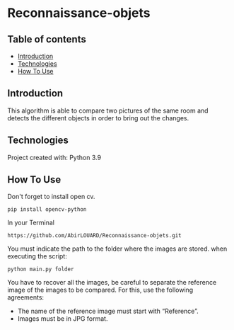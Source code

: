 # Reconnaissance-objets


## Table of contents

* [Introduction](#introduction)
* [Technologies](#technologies)
* [How To Use](#how-to-use)

## Introduction

This algorithm is able to compare two pictures of the same room and 
detects the different objects in order to bring out the changes.

## Technologies

Project created with:
Python 3.9

## How To Use

Don't forget to install open cv.
```
pip install opencv-python
```
In your Terminal

```
https://github.com/AbirLOUARD/Reconnaissance-objets.git
```
You must indicate the path to the folder where the images are stored.
when executing the script:
```
python main.py folder
```
You have to recover all the images, be careful to separate the 
reference image of the images to be compared. For this, use the
following agreements:
  - The name of the reference image must start with “Reference”.
  - Images must be in JPG format.
